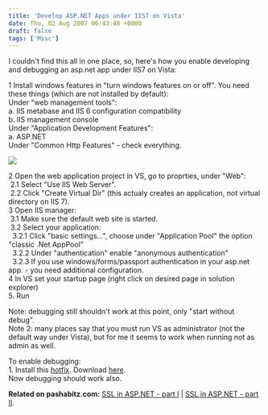 ```yaml
---
title: 'Develop ASP.NET Apps under IIS7 on Vista'
date: Thu, 02 Aug 2007 06:43:48 +0000
draft: false
tags: ['Misc']
---
```


I couldn't find this all in one place, so, here's how you enable developing and debugging an asp.net app under IIS7 on Vista:  
  
1 Install windows features in "turn windows features on or off". You need these things (which are not installed by default):  
Under "web management tools":  
a. IIS metabase and IIS 6 configuration compatibility  
b. IIS management console  
Under "Application Development Features":  
a. ASP.NET  
Under "Common Http Features" - check everything.  
  
![](/wp-content/uploads/2015/10/windows_features2.gif)  
  
2 Open the web application project in VS, go to proprties, under "Web":  
 2.1 Select "Use IIS Web Server".  
 2.2 Click "Create Virtual Dir" (this actualy creates an application, not virtual directory on IIS 7).  
3 Open IIS manager:  
 3.1 Make sure the default web site is started.  
 3.2 Select your application:  
  3.2.1 Click "basic settings...", choose under "Application Pool" the option "classic .Net AppPool"  
  3.2.2 Under "authentication" enable "anonymous authentication"  
  3.2.3 If you use windows/forms/passport authentication in your asp.net app. - you need additional configuration.  
4 In VS set your startup page (right click on desired page in solution explorer)  
5\. Run  
  
Note: debugging still shouldn't work at this point, only "start without debug".  
Note 2: many places say that you must run VS as administrator (not the default way under Vista), but for me it seems to work when running not as admin as well.  
  
To enable debugging:  
1\. Install this [hotfix](http://support.microsoft.com/default.aspx?scid=kb;EN-US;937523). Download [here](http://connect.microsoft.com/VisualStudio/Downloads/DownloadDetails.aspx?DownloadID=7250).  
Now debugging should work also.  
  
  
**Related on pashabitz.com:** [SSL in ASP.NET - part I](http://www.pashabitz.com/PermaLink,guid,301fc298-309e-4391-a254-72c9c8c523d2.aspx) | [SSL in ASP.NET - part II](http://www.pashabitz.com/PermaLink,guid,bb721a49-99ec-4b92-b5ba-b001a80d5dde.aspx).